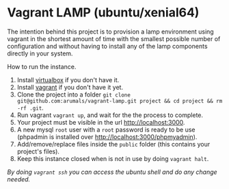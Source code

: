 # Vagrant LAMP (ubuntu/xenial64)

The intention behind this project is to provision a lamp environment using vagrant in the shortest amount of time with the smallest possible number of configuration and without having to install any of the lamp components directly in your system.

How to run the instance.

1. Install [virtualbox](https://www.virtualbox.org/wiki/Downloads) if you don't have it.
2. Install [vagrant](https://www.vagrantup.com/downloads.html) if you don't have it yet.
3. Clone the project into a folder `git clone git@github.com:arumals/vagrant-lamp.git project && cd project && rm -rf .git`.
4. Run vagrant `vagrant up`, and wait for the the process to complete.
5. Your project must be visible in the url [http://localhost:3000](http://localhost:3000).
6. A new mysql `root` user with a `root` password is ready to be use (phpadmin is installed over [http://localhost:3000/phpmyadmin](http://localhost:3000/phpmyadmin)).
7. Add/remove/replace files inside the `public` folder (this contains your project's files).
8. Keep this instance closed when is not in use by doing `vagrant halt`.

*By doing `vagrant ssh` you can access the ubuntu shell and do any change needed.*
